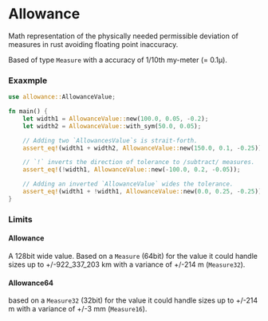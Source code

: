 # Allowance 

Math representation of the physically needed permissible deviation of measures in rust avoiding floating point 
inaccuracy.  

Based of type `Measure` with a accuracy of 1/10th my-meter (= 0.1μ).

### Exaxmple
```rust
use allowance::AllowanceValue;

fn main() {
    let width1 = AllowanceValue::new(100.0, 0.05, -0.2);
    let width2 = AllowanceValue::with_sym(50.0, 0.05);

    // Adding two `AllowancesValue`s is strait-forth.
    assert_eq!(width1 + width2, AllowanceValue::new(150.0, 0.1, -0.25));

    // `!` inverts the direction of tolerance to /subtract/ measures.
    assert_eq!(!width1, AllowanceValue::new(-100.0, 0.2, -0.05));

    // Adding an inverted `AllowanceValue` wides the tolerance.
    assert_eq!(width1 + !width1, AllowanceValue::new(0.0, 0.25, -0.25));
}
```

### Limits 

#### Allowance

A 128bit wide value. Based on a `Measure` (64bit) for the value it could handle sizes up to +/-922_337_203 km 
with a variance of +/-214 m (`Measure32`). 

#### Allowance64

based on a `Measure32` (32bit) for the value it could handle sizes up to +/-214 m
with a variance of +/-3 mm (`Measure16`). 
